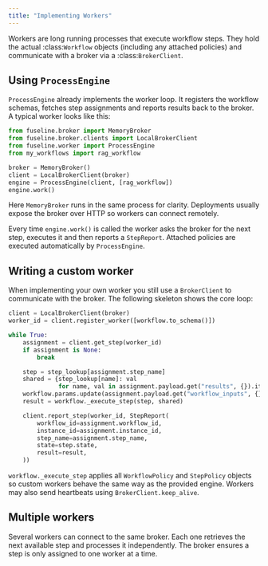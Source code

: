 ```yaml
---
title: "Implementing Workers"
---
```


Workers are long running processes that execute workflow steps. They
hold the actual :class:`Workflow` objects (including any attached
policies) and communicate with a broker via a :class:`BrokerClient`.

## Using ``ProcessEngine``

``ProcessEngine`` already implements the worker loop. It registers the
workflow schemas, fetches step assignments and reports results back to
the broker. A typical worker looks like this:

```python
from fuseline.broker import MemoryBroker
from fuseline.broker.clients import LocalBrokerClient
from fuseline.worker import ProcessEngine
from my_workflows import rag_workflow

broker = MemoryBroker()
client = LocalBrokerClient(broker)
engine = ProcessEngine(client, [rag_workflow])
engine.work()
```

Here ``MemoryBroker`` runs in the same process for clarity.  Deployments
usually expose the broker over HTTP so workers can connect remotely.

Every time ``engine.work()`` is called the worker asks the broker for the
next step, executes it and then reports a ``StepReport``. Attached
policies are executed automatically by ``ProcessEngine``.

## Writing a custom worker

When implementing your own worker you still use a ``BrokerClient`` to
communicate with the broker. The following skeleton shows the core loop:

```python
client = LocalBrokerClient(broker)
worker_id = client.register_worker([workflow.to_schema()])

while True:
    assignment = client.get_step(worker_id)
    if assignment is None:
        break

    step = step_lookup[assignment.step_name]
    shared = {step_lookup[name]: val
              for name, val in assignment.payload.get("results", {}).items()}
    workflow.params.update(assignment.payload.get("workflow_inputs", {}))
    result = workflow._execute_step(step, shared)

    client.report_step(worker_id, StepReport(
        workflow_id=assignment.workflow_id,
        instance_id=assignment.instance_id,
        step_name=assignment.step_name,
        state=step.state,
        result=result,
    ))
```

``workflow._execute_step`` applies all ``WorkflowPolicy`` and
``StepPolicy`` objects so custom workers behave the same way as the
provided engine. Workers may also send heartbeats using
``BrokerClient.keep_alive``.

## Multiple workers

Several workers can connect to the same broker. Each one retrieves the
next available step and processes it independently. The broker ensures a
step is only assigned to one worker at a time.
